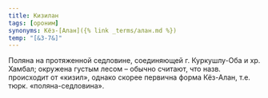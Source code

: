 ```yaml
---
title: Кизилан
tags: [ороним]
synonyms: Кёз-[Алан]({% link _terms/алан.md %})
temp: "[&З-7&]"
---
```


Поляна на протяженной седловине, соединяющей г. Куркушлу-Оба и хр. Хамбал;
окружена густым лесом – обычно считают, что назв. происходит от «кизил», однако
скорее первична форма Кёз-Алан, т.е. тюрк. «поляна-седловина».
